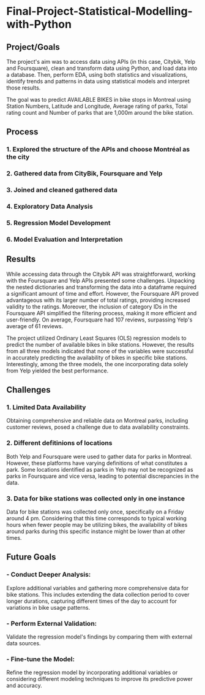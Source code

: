 # Final-Project-Statistical-Modelling-with-Python

## Project/Goals
The project's aim was to access data using APIs (in this case, Citybik, Yelp and Foursquare), clean and transform data using Python, and load data into a database. Then, perform EDA, using both statistics and visualizations, identify trends and patterns in data using statistical models and interpret those results.

The goal was to predict AVAILABLE BIKES in bike stops in Montreal using Station Numbers, Latitude and Longitude, Average rating of parks, Total rating count and Number of parks that are 1,000m around the bike station. 

## Process
### 1. Explored the structure of the APIs and choose Montréal as the city
### 2. Gathered data from CityBik, Foursquare and Yelp
### 3. Joined and cleaned gathered data
### 4. Exploratory Data Analysis
### 5. Regression Model Development
### 6. Model Evaluation and Interpretation

## Results
While accessing data through the Citybik API was straightforward, working with the Foursquare and Yelp APIs presented some challenges. Unpacking the nested dictionaries and transforming the data into a dataframe required a significant amount of time and effort. However, the Foursquare API proved advantageous with its larger number of total ratings, providing increased validity to the ratings. Moreover, the inclusion of category IDs in the Foursquare API simplified the filtering process, making it more efficient and user-friendly. On average, Foursquare had 107 reviews, surpassing Yelp's average of 61 reviews.

The project utilized Ordinary Least Squares (OLS) regression models to predict the number of available bikes in bike stations. However, the results from all three models indicated that none of the variables were successful in accurately predicting the availability of bikes in specific bike stations. Interestingly, among the three models, the one incorporating data solely from Yelp yielded the best performance.

## Challenges 
### 1. Limited Data Availability
Obtaining comprehensive and reliable data on Montreal parks, including customer reviews, posed a challenge due to data availability constraints.

### 2. Different defitinions of locations
Both Yelp and Foursquare were used to gather data for parks in Montreal. However, these platforms have varying definitions of what constitutes a park. Some locations identified as parks in Yelp may not be recognized as parks in Foursquare and vice versa, leading to potential discrepancies in the data.

### 3. Data for bike stations was collected only in one instance
Data for bike stations was collected only once, specifically on a Friday around 4 pm. Considering that this time corresponds to typical working hours when fewer people may be utilizing bikes, the availability of bikes around parks during this specific instance might be lower than at other times.

## Future Goals
### - Conduct Deeper Analysis: 
Explore additional variables and gathering more comprehensive data for bike stations. This includes extending the data collection period to cover longer durations, capturing different times of the day to account for variations in bike usage patterns.
### - Perform External Validation: 
Validate the regression model's findings by comparing them with external data sources.
### - Fine-tune the Model: 
Refine the regression model by incorporating additional variables or considering different modeling techniques to improve its predictive power and accuracy.